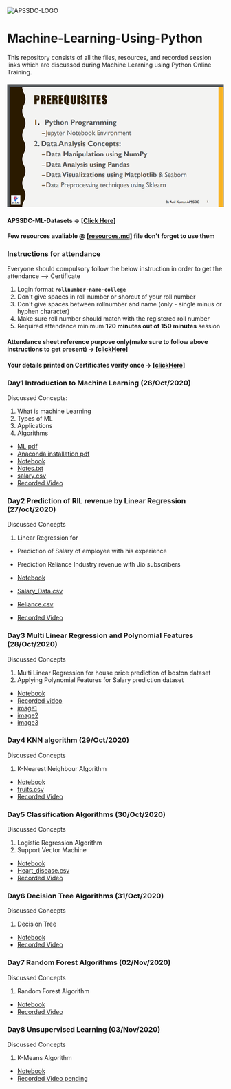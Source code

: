 ![APSSDC-LOGO](https://drive.google.com/uc?export=download&id=15AKQ6_-BixW4K6mL6RPphF5EKXqYF2zj)
# Machine-Learning-Using-Python

This repository consists of all the files, resources, and recorded session links which are discussed during Machine Learning using Python Online Training.
<!---
#### Check your details here same will applicable on certificates if your details are missing update in last column  → [[GSheet]]()

#### Gotomeeting Link → [[Click Here to Join]](meetingLink) → Meeting Id → 
--->


#### ![prerequisite](Prerequisite.png)

#### APSSDC-ML-Datasets → [[Click Here]](https://github.com/AP-State-Skill-Development-Corporation/Datasets)

#### Few resources avaliable @ [[resources.md]](resources.md) file don't forget to use them

### Instructions for attendance

Everyone should compulsory follow the below instruction in order to get the attendance --> Certificate

1. Login format **`rollnumber-name-college`**
2. Don't give spaces in roll number or shorcut of your roll number
3. Don't give spaces between rollnumber and name (only - single minus or hyphen character)
4. Make sure roll number should match with the registered roll number
5. Required attendance minimum **120 minutes out of 150 minutes** session

#### Attendance sheet reference purpose only(make sure to follow above instructions to get present) → [[clickHere]](https://docs.google.com/spreadsheets/d/1wyb_w_JPJlx1djBOVy1iq_G2f9hSXoyef8PXvF6L-RI/edit?usp=sharing)

#### Your details printed on Certificates verify once → [[clickHere]](https://docs.google.com/spreadsheets/d/1bd90XIFqBRBlomOKDKSOp9LdEVHrQo5p-N0rsHDt9AA/edit?usp=sharing)


<!-----
******************************
Reference purpose follow this below things

1. Commit message format
- For content updation -- Added dayNo discussed content
-For Readme.md file updation --  Updated dayNo content
-For resources.md file updation --  Updated resourceName

2.README.md content

DayNo SampleLessonName (Date)

Discussed Concepts:
1. Topic-1
2. Topic-2

[[DayNo_Notebook_Link]]()
[[DayNo_Recorded_Video_Link]]()
*************************
--->

### Day1 Introduction to Machine Learning (26/Oct/2020)

Discussed Concepts:
1. What is machine Learning
2. Types of ML
3. Applications
4. Algorithms  

* [ML pdf ](Day-1/MachineLearningwithPython.pdf)
* [Anaconda installation pdf](Day-1/AnacondaInstallation.pdf)
* [Notebook](Day-1/01_Day1_26Oct2020.ipynb)
* [Notes.txt](Day-1/Notes.txt)
* [salary.csv](Day-1/salary.csv)
* [Recorded Video](https://transcripts.gotomeeting.com/#/s/573f1e450dda4fb0e611545ee4b158e6afe2bf0073d790a71a2b4d00689857c6)

### Day2 Prediction of RIL revenue by Linear Regression (27/oct/2020)

Discussed Concepts
1. Linear Regression for
* Prediction of Salary of employee with his experience
* Prediction Reliance Industry revenue with Jio subscribers

* [Notebook](Day-2/02_Day2_27Oct2020.ipynb)
* [Salary_Data.csv](https://raw.githubusercontent.com/AP-State-Skill-Development-Corporation/Datasets/master/Regression/Salary_Data.csv)
* [Reliance.csv](https://raw.githubusercontent.com/AP-State-Skill-Development-Corporation/Machine-Learning-Using-Python-MB6/master/Day-2/reliance.csv)
* [Recorded Video](https://transcripts.gotomeeting.com/#/s/5b0a222e9cdc09d1d7e4a4f2b9b8bb21f0d35922cb173582419d060768ee23d8)


### Day3 Multi Linear Regression and Polynomial Features (28/Oct/2020)

Discussed Concepts
1. Multi Linear Regression for house price prediction of boston dataset
2. Applying Polynomial Features for Salary prediction dataset

* [Notebook](Day-3/03_Day3_28Oct2020.ipynb)
* [Recorded  video](https://transcripts.gotomeeting.com/#/s/00b4b73e99aa76883949f99ee3aef79747578c0677126c7ef6df368ce4b2eada)
* [image1](https://github.com/AP-State-Skill-Development-Corporation/Machine-Learning-Using-Python-MB6/blob/master/Day-3/6_1_line.png)
* [image2](https://github.com/AP-State-Skill-Development-Corporation/Machine-Learning-Using-Python-MB6/blob/master/Day-3/6_2_linePoly.png)
* [image3](https://github.com/AP-State-Skill-Development-Corporation/Machine-Learning-Using-Python-MB6/blob/master/Day-3/mlconcepts_image5.png)


### Day4 KNN algorithm (29/Oct/2020)

Discussed Concepts
1. K-Nearest Neighbour Algorithm

* [Notebook](Day-4/04_Day4_29Oct2020.ipynb)
* [fruits.csv](https://raw.githubusercontent.com/AP-State-Skill-Development-Corporation/Datasets/master/Classification/fruit_data_with_colours.csv)
* [Recorded Video](https://transcripts.gotomeeting.com/#/s/75f805f97cc792a16e53852486eca3d682dc8bbb8ad7a1cacb9c0330b1136052)

### Day5 Classification Algorithms (30/Oct/2020)

Discussed Concepts
1. Logistic Regression Algorithm
2. Support Vector Machine

* [Notebook](Day-5/05_Day5_30Oct2020.ipynb)
* [Heart_disease.csv](https://raw.githubusercontent.com/AP-State-Skill-Development-Corporation/Datasets/master/Classification/Heart_disease.csv)
* [Recorded Video](https://transcripts.gotomeeting.com/#/s/8116f3a94325277172c8ad3cb371b41c2ff49f6d94bad04f81f57148c8e83393)


### Day6 Decision Tree Algorithms (31/Oct/2020)

Discussed Concepts
1. Decision Tree

* [Notebook](Day-6/06_Day6_31Oct2020.ipynb)
* [Recorded Video](https://transcripts.gotomeeting.com/#/s/b3bc6bbce5c501a195ff6fc2d6c535ef3edbc8dacaef98dd2eb02e78a3049e29)

### Day7 Random Forest Algorithms (02/Nov/2020)

Discussed Concepts
1. Random Forest Algorithm

* [Notebook](Day-7/07_Day7_02Nov2020.ipynb)
* [Recorded Video](https://transcripts.gotomeeting.com/#/s/010a2ced321922296d53f9928a629fc12287d9c1b5d94450a03011e38be6fef4)

### Day8 Unsupervised Learning (03/Nov/2020)

Discussed Concepts
1. K-Means Algorithm

* [Notebook](Day-8/08_Day8_03Nov2020.ipynb)
* [Recorded Video pending]()